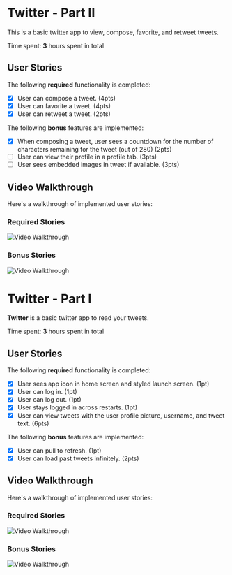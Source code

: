 # Twitter - Part II

This is a basic twitter app to view, compose, favorite, and retweet tweets.

Time spent: **3** hours spent in total

## User Stories

The following **required** functionality is completed:

- [x] User can compose a tweet. (4pts)
- [x] User can favorite a tweet. (4pts)
- [x] User can retweet a tweet. (2pts)

The following **bonus** features are implemented:

- [x] When composing a tweet, user sees a countdown for the number of characters remaining for the tweet (out of 280) (2pts)
- [ ] User can view their profile in a profile tab. (3pts)
- [ ] User sees embedded images in tweet if available. (3pts)

## Video Walkthrough

Here's a walkthrough of implemented user stories:

### Required Stories
<img src='http://g.recordit.co/0EIwbC5lbl.gif' title='Video Walkthrough' width='' alt='Video Walkthrough' />

### Bonus Stories
<img src='http://g.recordit.co/pRCJKjR7yp.gif' title='Video Walkthrough' width='' alt='Video Walkthrough' />

# Twitter - Part I

**Twitter** is a basic twitter app to read your tweets.

Time spent: **3** hours spent in total

## User Stories

The following **required** functionality is completed:

- [x] User sees app icon in home screen and styled launch screen. (1pt)
- [x] User can log in. (1pt)
- [x] User can log out. (1pt)
- [x] User stays logged in across restarts. (1pt)
- [x] User can view tweets with the user profile picture, username, and tweet text. (6pts)

The following **bonus** features are implemented:

- [x] User can pull to refresh. (1pt)
- [x] User can load past tweets infinitely. (2pts)

## Video Walkthrough

Here's a walkthrough of implemented user stories:

### Required Stories
<img src='http://g.recordit.co/hSdsAoHOxG.gif' title='Video Walkthrough' width='' alt='Video Walkthrough' />

### Bonus Stories
<img src='http://g.recordit.co/TLccse5fFH.gif' title='Video Walkthrough' width='' alt='Video Walkthrough' />


